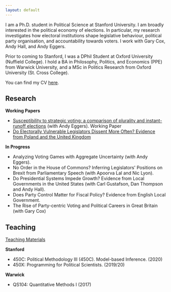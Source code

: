 ```yaml
---
layout: default
---
```


I am a Ph.D. student in Political Science at Stanford University. I am broadly interested in the political economy of elections. In particular, my research investigates how electoral institutions shape legislative behaviour, political party organisation, and accountability towards voters. I work with Gary Cox, Andy Hall, and Andy Eggers.

Prior to coming to Stanford, I was a DPhil Student at Oxford University (Nuffield College). I hold a BA in Philosophy, Politics, and Economics (PPE) from Warwick University, and a MSc in Politics Research from Oxford University (St. Cross College).

You can find my CV [here](./files/cv.pdf).

## Research

**Working Papers**
* [Susceptibility to strategic voting: a comparison of plurality and instant-runoff elections](https://www.dropbox.com/s/2komhumusf8yfr2/strategic_voting_in_AV_v29.pdf?dl=0) (with Andy Eggers). Working Paper
* [Do Electorally Vulnerable Legislators Dissent More Often? Evidence from Poland and the United Kingdom](https://tobiasnowacki.github.io/files/vuln_paper.pdf)

**In Progress**
* Analyzing Voting Games with Aggregate Uncertainty (with Andy Eggers).
* No Order in the House of Commons? Inferring Legislators' Positions on Brexit from Parliamentary Speech (with Apoorva Lal and Nic Lyon).
* Do Presidential Systems Impede Growth? Evidence from Local Governments in the United States (with Carl Gustafson, Dan Thompson and Andy Hall).
* Does Party Control Matter for Fiscal Policy? Evidence from English Local Government.
* The Rise of Party-centric Voting and Political Careers in Great Britain (with Gary Cox)

## Teaching

[Teaching Materials](another-page.md)

**Stanford**
* 450C: Political Methodology III (450C). Model-based Inference. (2020)
* 450X: Programming for Political Scientists. (2019/20)

**Warwick**
* QS104: Quantitative Methods I (2017)
